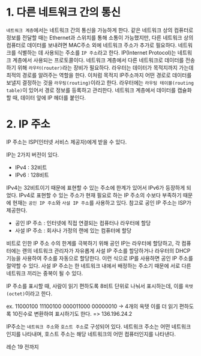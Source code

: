 # 1. 다른 네트워크 간의 통신

`네트워크 계층`에서는 네트워크 간의 통신을 가능하게 한다. 같은 네트워크 상의 컴퓨터로 정보를 전달할 때는 Ethernet과 스위치를 통해 소통이 가능했지만, 다른 네트워크 상의 컴퓨터로 데이터를 보내려면 MAC주소 외에 네트워크 주소가 추가로 필요하다.
네트워크를 식별하는 데 사용되는 주소를 `IP 주소`라고 한다. IP(Internet Protocol)는 네트워크 계층에서 사용되는 프로토콜이다. 네트워크 계층에서 다른 네트워크로 데이터를 전송하기 위해 `라우터(router)`라는 장비가 필요하다. 라우터는 데이터가 목적지까지 가는데 최적의 경로를 알려주는 역할을 한다. 이처럼 목적지 IP주소까지 어떤 경로로 데이터를 보낼지 결정하는 것을 `라우팅(routing)`이라고 한다. 라우터에는 `라우팅 테이블(routing table)`이 있어서 경로 정보를 등록하고 관리한다.
네트워크 계층에서 데이터를 캡슐화할 때, 데이터 앞에 IP 헤더를 붙인다. 


# 2. IP 주소

IP 주소는 ISP(인터넷 서비스 제공자)에게 받을 수 있다.

IP는 2가지 버전이 있다.
- IPv4 : 32비트
- IPv6 : 128비트

IPv4는 32비트이기 때문에 표현할 수 있는 주소에 한계가 있어서 IPv6가 등장하게 되었다.
IPv4로 표현할 수 있는 주소가 현재 필요로 하는 IP 주소의 수보다 부족하기 때문에 현재는 `공인 IP 주소`와 `사설 IP 주소`를 사용하고 있다.
참고로 공인 IP 주소는 ISP가 제공한다.

- 공인 IP 주소 : 인터넷에 직접 연결되는 컴퓨터나 라우터에 할당
- 사설 IP 주소 : 회사나 가정의 랜에 있는 컴퓨터에 할당

비트로 인한 IP 주소 수의 한계를 극복하기 위해 공인 IP는 라우터에 할당하고, 각 컴퓨터에는 랜의 네트워크 관리자가 자유롭게 사설 IP 주소를 할당하거나 라우터의 DHCP 기능을 사용하여 주소를 자동으로 할당한다.
이런 식으로 IP를 사용하면 공인 IP 주소를 절약할 수 있다. 사설 IP 주소는 한 네트워크 내에서 배정하는 주소기 때문에 서로 다른 네트워크 끼리는 중복이 될 수 있다.

IP 주소를 표시할 때, 사람이 읽기 편하도록 8비트 단위로 나눠서 표시하는데, 이를 `옥텟(octet)`이라고 한다.

ex. 11000100 11100100 000011000 00000010 -> 4개의 옥텟
이를 더 읽기 편하도록 10진수로 변환하여 표시하기도 한다.
=> 136.196.24.2

IP주소는 `네트워크 주소`와 `호스트 주소`로 구성되어 있다.
네트워크 주소는 어떤 네트워크인지를 나타내며, 호스트 주소는 해당 네트워크의 어떤 컴퓨터인지를 나타낸다.

레슨 19 전까지
